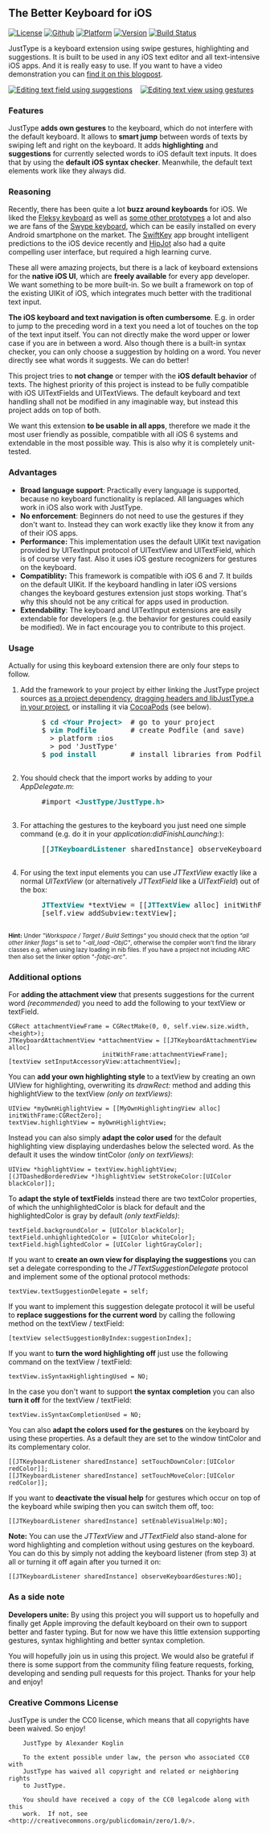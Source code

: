 
The Better Keyboard for iOS
---------------------

[![License](https://dl.dropboxusercontent.com/u/82016/cc.png)](https://github.com/tonqa/JustType/blob/master/LICENSE)
[![Github](https://dl.dropboxusercontent.com/u/82016/GitHub_Logo.png)](https://github.com/tonqa/justtype)
[![Platform](http://cocoapod-badges.herokuapp.com/p/JustType/badge.png)](http://cocoadocs.org/docsets/JustType)
[![Version](http://cocoapod-badges.herokuapp.com/v/JustType/badge.png)](http://cocoadocs.org/docsets/JustType)
[![Build Status](https://travis-ci.org/tonqa/JustType.png?branch=master)](https://travis-ci.org/tonqa/JustType)

JustType is a keyboard extension using swipe gestures, highlighting and suggestions. It is built to be used in any iOS text editor and all text-intensive iOS apps. And it is really easy to use. If you want to have a video demonstration you can [find it on this blogpost](http://www.eglador.de/35 "Demo").

[![Editing text field using suggestions](http://dl.dropboxusercontent.com/u/82016/justtype_1_small.png)](http://dl.dropboxusercontent.com/u/82016/justtype_1.png) &nbsp;&nbsp; [![Editing text view using gestures](http://dl.dropboxusercontent.com/u/82016/justtype_2_small.png)](http://dl.dropboxusercontent.com/u/82016/justtype_2.png)


### Features

JustType **adds own gestures** to the keyboard, which do not interfere with the default keyboard. It allows to **smart jump** between words of texts by swiping left and right on the keyboard. It adds **highlighting** and **suggestions** for currently selected words to iOS default text inputs. It does that by using the **default iOS syntax checker**. Meanwhile, the default text elements work like they always did.

### Reasoning

Recently, there has been quite a lot **buzz around keyboards** for iOS. We liked the [Fleksy keyboard](http://fleksy.com/) as well as [some other prototypes](http://www.youtube.com/watch?v=RGQTaHGQ04Q) a lot and also we are fans of the [Swype keyboard](http://www.swype.com/), which can be easily installed on every Android smartphone on the market. The [SwiftKey](http://www.swiftkey.net/en/) app brought intelligent predictions to the iOS device recently and [HipJot](http://jormy.com/hipjot/) also had a quite compelling user interface, but required a high learning curve.

These all were amazing projects, but there is a lack of keyboard extensions for the **native iOS UI**, which are **freely available** for every app developer. We want something to be more built-in. So we built a framework on top of the existing UIKit of iOS, which integrates much better with the traditional text input.

**The iOS keyboard and text navigation is often cumbersome**. E.g. in order to jump to the preceding word in a text you need a lot of touches on the top of the text input itself. You can not directly make the word upper or lower case if you are in between a word. Also though there is a built-in syntax checker, you can only choose a suggestion by holding on a word. You never directly see what words it suggests. We can do better!

This project tries to **not change** or temper with the **iOS default behavior** of texts. The highest priority of this project is instead to be fully compatible with iOS UITextFields and UITextViews. The default keyboard and text handling shall not be modified in any imaginable way, but instead this project adds on top of both. 

We want this extension **to be usable in all apps**, therefore we made it the most user friendly as possible, compatible with all iOS 6 systems and extendable in the most possible way. This is also why it is completely unit-tested.

### Advantages

* **Broad language support**: Practically every language is supported, because no keyboard functionality is replaced. All languages which work in iOS also work with JustType.
* **No enforcement**: Beginners do not need to use the gestures if they don't want to. Instead they can work exactly like they know it from any of their iOS apps.
* **Performance:** This implementation uses the default UIKit text navigation provided by UITextInput protocol of UITextView and UITextField, which is of course very fast. Also it uses iOS gesture recognizers for gestures on the keyboard.
* **Compatiblity:** This framework is compatible with iOS 6 and 7. It builds on the default UIKit. If the keyboard handling in later iOS versions changes the keyboard gestures extension just stops working. That's why this should not be any critical for apps used in production.
* **Extendability**: The keyboard and UITextInput extensions are easily extendable for developers (e.g. the behavior for gestures could easily be modified). We in fact encourage you to contribute to this project.


### Usage

Actually for using this keyboard extension there are only four steps to follow. 

1. Add the framework to your project by either linking the JustType project sources [as a project dependency](http://www.cocoanetics.com/2011/12/sub-projects-in-xcode/), [dragging headers and libJustType.a in your project](http://www.raywenderlich.com/41377/creating-a-static-library-in-ios-tutorial), or installing it via [CocoaPods](http://www.cocoapods.org) (see below).

	<pre>
        $ <b><font color="#008080">cd &lt;Your Project&gt;</font></b>  # go to your project
        $ <b><font color="#008080">vim Podfile</font></b>        # create Podfile (and save)
          > platform :ios
          > pod 'JustType'
        $ <b><font color="#008080">pod install</font></b>        # install libraries from Podfile
	</pre>

2. You should check that the import works by adding to your *AppDelegate.m*:

	<pre>
        #import &lt;<b><font color="#008080">JustType/JustType.h</font></b>&gt;
	</pre>

3. For attaching the gestures to the keyboard you just need one simple command (e.g. do it in your *application:didFinishLaunching:*):

	<pre>
        [[<b><font color="#008080">JTKeyboardListener</font></b> sharedInstance] observeKeyboardGestures:YES];
	</pre>

4. For using the text input elements you can use *JTTextView* exactly like a normal *UITextView* (or alternatively *JTTextField* like a *UITextField*) out of the box:

	<pre>
        <b><font color="#008080">JTTextView</font></b> *textView = [[<b><font color="#008080">JTTextView</font></b> alloc] initWithFrame:self.view.frame];
        [self.view addSubview:textView];
	</pre>

<sub><b>Hint:</b> Under *"Workspace / Target / Build Settings"* you should check that the option *"all other linker flags"* is set to *"-all_load -ObjC"*, otherwise the compiler won't find the library classes e.g. when using lazy loading in nib files. If you have a project not including ARC then also set the linker option *"-fobjc-arc"*.</sub>

### Additional options

For **adding the attachment view** that presents suggestions for the current word *(recommended)* you need to add the following to your textView or textField.

```objc
CGRect attachmentViewFrame = CGRectMake(0, 0, self.view.size.width, <height>);
JTKeyboardAttachmentView *attachmentView = [[JTKeyboardAttachmentView alloc] 
                          initWithFrame:attachmentViewFrame];
[textView setInputAccessoryView:attachmentView];
```

You can **add your own highlighting style** to a textView by creating an own UIView for highlighting, overwriting its *drawRect:* method and adding this highlightView to the textView *(only on textViews)*:

```objc
UIView *myOwnHighlightView = [[MyOwnHighlightingView alloc] initWithFrame:CGRectZero];
textView.highlightView = myOwnHighlightView;
```

Instead you can also simply **adapt the color used** for the default highlighting view displaying underdashes below the selected word. As the default it uses the window tintColor *(only on textViews)*:

```objc
UIView *highlightView = textView.highlightView;
[(JTDashedBorderedView *)highlightView setStrokeColor:[UIColor blackColor]];
```

To **adapt the style of textFields** instead there are two textColor properties, of which the unhighlightedColor is black for default and the highlightedColor is gray by default *(only textFields)*:

```objc
textField.backgroundColor = [UIColor blackColor];
textField.unhighlightedColor = [UIColor whiteColor];
textField.highlightedColor = [UIColor lightGrayColor];
```

If you want to **create an own view for displaying the suggestions** you can set a delegate corresponding to the *JTTextSuggestionDelegate* protocol and implement some of the optional protocol methods:

```objc
textView.textSuggestionDelegate = self;
```

If you want to implement this suggestion delegate protocol it will be useful to **replace suggestions for the current word** by calling the following method on the textView / textField:

```objc
[textView selectSuggestionByIndex:suggestionIndex];
```

If you want to **turn the word highlighting off** just use the following command on the textView / textField:

```objc
textView.isSyntaxHighlightingUsed = NO;
```

In the case you don't want to support **the syntax completion** you can also **turn it off** for the textView / textField:

```objc
textView.isSyntaxCompletionUsed = NO;
```

You can also **adapt the colors used for the gestures** on the keyboard by using these properties. As a default they are set to the window tintColor and its complementary color.

```objc
[[JTKeyboardListener sharedInstance] setTouchDownColor:[UIColor redColor]];
[[JTKeyboardListener sharedInstance] setTouchMoveColor:[UIColor redColor]];
```

If you want to **deactivate the visual help** for gestures which occur on top of the keyboard while swiping then you can switch them off, too:

```objc
[[JTKeyboardListener sharedInstance] setEnableVisualHelp:NO];
```

**Note:** You can use the *JTTextView* and *JTTextField* also stand-alone for word highlighting and completion without using gestures on the keyboard. You can do this by simply not adding the keyboard listener (from step 3) at all or turning it off again after you turned it on:

```objc
[[JTKeyboardListener sharedInstance] observeKeyboardGestures:NO];
```

### As a side note 

**Developers unite:** By using this project you will support us to hopefully and finally get Apple improving the default keyboard on their own to support better and faster typing. But for now we have this little extension supporting gestures, syntax highlighting and better syntax completion. 

You will hopefully join us in using this project. We would also be grateful if there is some support from the community filing feature requests, forking, developing and sending pull requests for this project. Thanks for your help and enjoy!

### Creative Commons License

JustType is under the CC0 license, which means that all copyrights have been waived. So enjoy!

        JustType by Alexander Koglin
        
        To the extent possible under law, the person who associated CC0 with
        JustType has waived all copyright and related or neighboring rights
        to JustType.

        You should have received a copy of the CC0 legalcode along with this
        work.  If not, see <http://creativecommons.org/publicdomain/zero/1.0/>.
